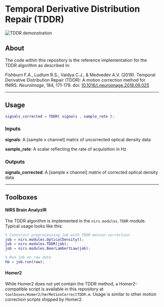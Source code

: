 # Temporal Derivative Distribution Repair (TDDR)
![TDDR demonstration](https://raw.githubusercontent.com/frankfishburn/TDDR/master/demo.png)
## About
The code within this repository is the reference implementation for the TDDR algorithm as described in:

Fishburn F.A., Ludlum R.S., Vaidya C.J., & Medvedev A.V. (2019). Temporal Derivative Distribution Repair (TDDR): A motion correction method for fNIRS. _NeuroImage_, 184, 171-179. doi: [10.1016/j.neuroimage.2018.09.025](https://doi.org/10.1016/j.neuroimage.2018.09.025)

---
## Usage
```matlab
signals_corrected = TDDR( signals , sample_rate );
```

### Inputs
**signals**: A [sample x channel] matrix of uncorrected optical density data

**sample_rate**: A scalar reflecting the rate of acquisition in Hz

### Outputs
   **signals_corrected**: A [sample x channel] matrix of corrected optical density data

---
## Toolboxes
#### NIRS Brain AnalyzIR
The TDDR algorithm is implemented in the `nirs.modules.TDDR` module. Typical usage looks like this:
```matlab
% Construct preprocessing job with TDDR motion correction
job = nirs.modules.OpticalDensity();
job = nirs.modules.TDDR(job);
job = nirs.modules.BeerLambertLaw(job);

% Run job on raw data
hb = job.run(raw);
```
#### Homer2
While Homer2 does not yet contain the TDDR method, a Homer2-compatible script is available in this repository at `toolboxes/Homer2/hmrMotionCorrectTDDR.m`. Usage is similar to other motion correction scripts shipped by Homer2.
